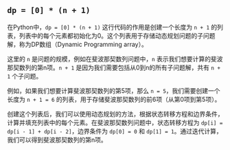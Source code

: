 ## `dp = [0] * (n + 1)`

在Python中，`dp = [0] * (n + 1)` 这行代码的作用是创建一个长度为 `n + 1` 的列表，列表中的每个元素都初始化为0。这个列表用于存储动态规划问题的子问题解，称为DP数组（Dynamic Programming array）。

这里的 `n` 是问题的规模，例如在斐波那契数列问题中，`n` 表示我们想要计算的斐波那契数列的第n项。`n + 1` 是因为我们需要包括从0到n的所有子问题解，共有 `n + 1` 个子问题。

例如，如果我们想要计算斐波那契数列的第5项，那么 `n = 5`，我们需要创建一个长度为 `n + 1 = 6` 的列表，用于存储斐波那契数列的前6项（从第0项到第5项）。

创建这个列表后，我们可以使用动态规划的方法，根据状态转移方程和边界条件，计算并填充列表中的每个元素。在斐波那契数列问题中，状态转移方程为 `dp[i] = dp[i - 1] + dp[i - 2]`，边界条件为 `dp[0] = 0` 和 `dp[1] = 1`。通过迭代计算，我们可以得到斐波那契数列的第n项。